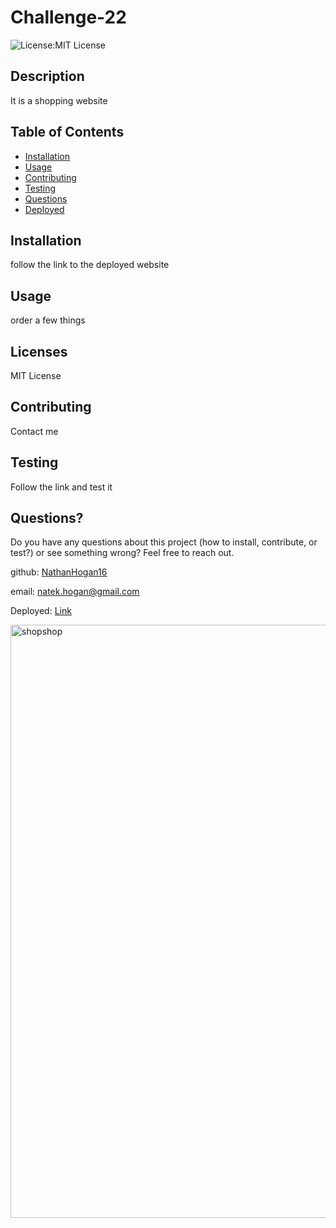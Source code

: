 # Challenge-22
![License:MIT License](https://img.shields.io/badge/License-MITLicense-blue)
## Description
It is a shopping website

## Table of Contents
* [Installation](#Installation)
* [Usage](#Usage)
* [Contributing](#Contributing)
* [Testing](#Testing)
* [Questions](#Questions?)
* [Deployed](#Deployed)
## Installation
follow the link to the deployed website
## Usage
order a few things
## Licenses
MIT License
## Contributing
Contact me
## Testing
Follow the link and test it
## Questions?
Do you have any questions about this project (how to install, contribute, or test?) or see something wrong? 
Feel free to reach out.
 
github: [NathanHogan16](https://github.com/NathanHogan16) 

email: natek.hogan@gmail.com

Deployed: [Link](https://radiant-savannah-53620.herokuapp.com/)

<img width="949" alt="shopshop" src="https://user-images.githubusercontent.com/75545915/122656751-e0743880-d11a-11eb-874b-eed4b4067ab5.png">
